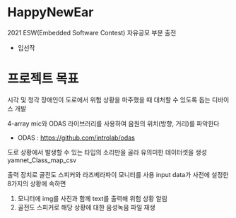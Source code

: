 # HappyNewEar

2021 ESW(Embedded Software Contest) 자유공모 부분 출전
- 입선작

# 프로젝트 목표
시각 및 청각 장애인이 도로에서 위험 상황을 마주했을 때 대처할 수 있도록 돕는 디바이스 개발 

4-array mic와 ODAS 라이브러리를 사용하여 음원의 위치(방향, 거리)를 파악한다

* ODAS : https://github.com/introlab/odas

도로 상황에서 발생할 수 있는 타입의 소리만을 골라 유의미한 데이터셋을 생성
yamnet_Class_map_csv

출력 장치로 골전도 스피커와 라즈베라파이 모니터를 사용
input data가 사전에 설정한 8가지의 상황에 속하면 

1. 모니터에 img를 사진과 함께 text를 출력해 위험 상황 알림
2. 골전도 스피커로 해당 상황에 대한 음성녹음 파일 재생